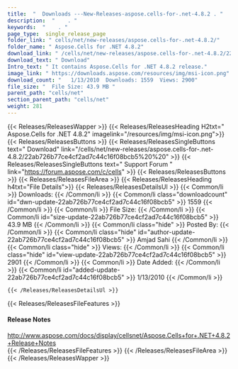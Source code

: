 ```yaml
---
title:  "  Downloads ---New-Releases-aspose.cells-for-.net-4.8.2 . " 
description:  "    . " 
keywords:  "    . " 
page_type:  single_release_page
folder_link: " cells/net/new-releases/aspose.cells-for-.net-4.8.2/"
folder_name: " Aspose.Cells for .NET 4.8.2"
download_link: " /cells/net/new-releases/aspose.cells-for-.net-4.8.2/22ab726b77ce4cf2ad7c44c16f08bcb5"
download_text: " Download"
Intro_text: " It contains Aspose.Cells for .NET 4.8.2 release."
image_link: " https://downloads.aspose.com/resources/img/msi-icon.png"
download_count: "   1/13/2010  Downloads: 1559  Views: 2900"
file_size: "  File Size: 43.9 MB "
parent_path: "cells/net"
section_parent_path: "cells/net"
weight: 281 
---
```


{{< Releases/ReleasesWapper >}}
  {{< Releases/ReleasesHeading H2txt=" Aspose.Cells for .NET 4.8.2" imagelink="/resources/img/msi-icon.png">}}
  {{< Releases/ReleasesButtons >}}
    {{< Releases/ReleasesSingleButtons text=" Download" link="/cells/net/new-releases/aspose.cells-for-.net-4.8.2/22ab726b77ce4cf2ad7c44c16f08bcb5%20%20" >}}
    {{< Releases/ReleasesSingleButtons text=" Support Forum " link="https://forum.aspose.com/c/cells" >}}
  {{< Releases/ReleasesButtons >}}
  {{< Releases/ReleasesFileArea >}}
    {{< Releases/ReleasesHeading h4txt="File Details">}}
    {{< Releases/ReleasesDetailsUl >}}
            {{< Common/li  >}} Downloads: {{< /Common/li >}} 
      {{< Common/li class="downloadcount" id="dwn-update-22ab726b77ce4cf2ad7c44c16f08bcb5" >}} 1559 {{< /Common/li >}} 
      {{< Common/li  >}} File Size: {{< /Common/li >}} 
      {{< Common/li id="size-update-22ab726b77ce4cf2ad7c44c16f08bcb5" >}} 43.9 MB {{< /Common/li >}} 
      {{< Common/li  class="hide" >}} Posted By: {{< /Common/li >}} 
      {{< Common/li class="hide" id="author-update-22ab726b77ce4cf2ad7c44c16f08bcb5" >}} Amjad Sahi {{< /Common/li >}} 
      {{< Common/li class="hide"  >}} Views: {{< /Common/li >}} 
      {{< Common/li class="hide" id="view-update-22ab726b77ce4cf2ad7c44c16f08bcb5" >}} 2901 {{< /Common/li >}} 
      {{< Common/li  >}} Date Added: {{< /Common/li >}} 
      {{< Common/li id="added-update-22ab726b77ce4cf2ad7c44c16f08bcb5" >}} 1/13/2010 {{< /Common/li >}} 

    {{< /Releases/ReleasesDetailsUl >}}

  {{< Releases/ReleasesFileFeatures >}}
      <h4>Release Notes</h4><div><a href="http://www.aspose.com/docs/display/cellsnet/Aspose.Cells+for+.NET+4.8.2+Release+Notes">http://www.aspose.com/docs/display/cellsnet/Aspose.Cells+for+.NET+4.8.2+Release+Notes</a></div>
  {{< /Releases/ReleasesFileFeatures >}}
 {{< /Releases/ReleasesFileArea >}}
{{< /Releases/ReleasesWapper >}}



